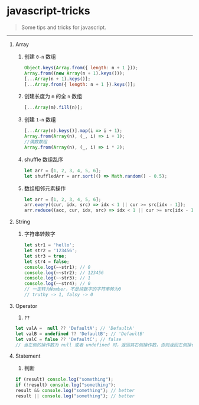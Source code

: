 # javascript-tricks

> Some tips and tricks for javascript.
---


1. Array
    1. 创建 `0-n` 数组
        ```js
        Object.keys(Array.from({ length: n + 1 }));
        Array.from((new Array(n + 1).keys()));
        [...Array(n + 1).keys()];
        [...Array.from({ length: n + 1 }).keys()];
        ```

    2. 创建长度为 `m` 的全 `n` 数组
        ```js
        [...Array(m).fill(n)];
        ```

    3. 创建 `1-n` 数组
        ```js
        [...Array(n).keys()].map(i => i + 1);
        Array.from(Array(n), (_, i) => i + 1);
        //偶数数组
        Array.from(Array(n), (_, i) => i * 2);
        ```

    4. shuffle 数组乱序
        ```js
        let arr = [1, 2, 3, 4, 5, 6];
        let shuffledArr = arr.sort(() => Math.random() - 0.5);
        ```

    5. 数组相邻元素操作
       ```js
       let arr = [1, 2, 3, 4, 5, 6];
       arr.every((cur, idx, src) => idx < 1 || cur >= src[idx - 1]);
       arr.reduce((acc, cur, idx, src) => idx < 1 || cur >= src[idx - 1]);
       ```

2. String
    1. 字符串转数字
        ```js
        let str1 = 'hello';
        let str2 = '123456';
        let str3 = true;
        let str4 = false;
        console.log(~~str1); // 0
        console.log(~~str2); // 123456
        console.log(~~str3); // 1
        console.log(~~str4); // 0
        // 一定转为Number，不是纯数字的字符串转为0
        // truthy -> 1, falsy -> 0 
        ```

3. Operator
    1. `??`
    ```js
    let valA =  null ?? 'DefaultA'; // 'DefaultA'
    let valB = undefined ?? 'DefaultB'; // 'DefaultB'
    let valC = false ?? 'DefaultC'; // false
    // 当左侧的操作数为 null 或者 undefined 时，返回其右侧操作数，否则返回左侧操作数。
    ```

4. Statement
    1. 判断
    ```js
    if (result) console.log("something");
    if (!result) console.log("something");
    result && console.log("something"); // better
    result || console.log("something"); // better
    ```

       
